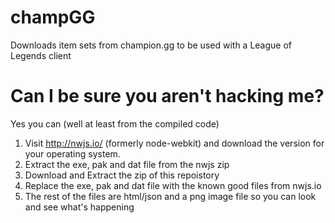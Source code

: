# champGG
Downloads item sets from champion.gg to be used with a League of Legends client


# Can I be sure you aren't hacking me?

Yes you can (well at least from the compiled code)

1. Visit http://nwjs.io/ (formerly node-webkit) and download the version for your operating system.
2. Extract the exe, pak and dat file from the nwjs zip
3. Download and Extract the zip of this repoistory
4. Replace the exe, pak and dat file with the known good files from nwjs.io
5. The rest of the files are html/json and a png image file so you can look and see what's happening
